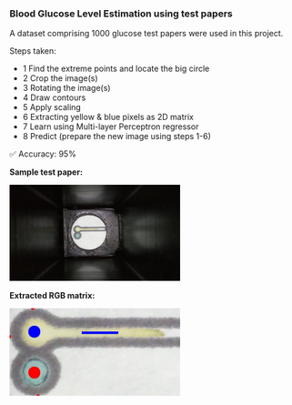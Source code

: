 
### Blood Glucose Level Estimation using test papers

A dataset comprising 1000 glucose test papers were used in this project.

Steps taken:
  * 1 Find the extreme points and locate the big circle
  * 2 Crop the image(s)
  * 3 Rotating the image(s)
  * 4 Draw contours
  * 5 Apply scaling
  * 6 Extracting yellow & blue pixels as 2D matrix
  * 7 Learn using Multi-layer Perceptron regressor
  * 8 Predict (prepare the new image using steps 1-6)
  
  :white_check_mark: Accuracy: 95%
  
  <p><b>Sample test paper:</b></p>
  <img src = "Images/Sample Test Paper.jpg" width=300>
  
  <p><b>Extracted RGB matrix:</b></p>
  <img src = "Images/Extracted RGB.jpg" width=300>
  

